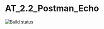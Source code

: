 # AT_2.2_Postman_Echo

[![Build status](https://ci.appveyor.com/api/projects/status/gyidr936g5lo8sd4?svg=true)](https://ci.appveyor.com/project/Iupiter8/at-2-2-postman-echo)
